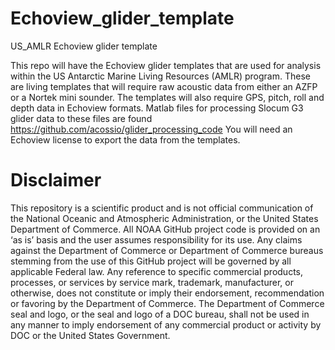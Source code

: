 # Echoview_glider_template
US_AMLR Echoview glider template

This repo will have the Echoview glider templates that are used for analysis within the US Antarctic Marine Living Resources (AMLR) program. 
These are living templates that will require raw acoustic data from either an AZFP or a Nortek mini sounder. 
The templates will also require GPS, pitch, roll and depth data in Echoview formats. Matlab files for processing Slocum G3 glider data to these files are found https://github.com/acossio/glider_processing_code
You will need an Echoview license to export the data from the templates.

# Disclaimer
This repository is a scientific product and is not official communication of the National Oceanic and Atmospheric Administration, or the United States Department of Commerce. All NOAA GitHub project code is provided on an ‘as is’ basis and the user assumes responsibility for its use. Any claims against the Department of Commerce or Department of Commerce bureaus stemming from the use of this GitHub project will be governed by all applicable Federal law. Any reference to specific commercial products, processes, or services by service mark, trademark, manufacturer, or otherwise, does not constitute or imply their endorsement, recommendation or favoring by the Department of Commerce. The Department of Commerce seal and logo, or the seal and logo of a DOC bureau, shall not be used in any manner to imply endorsement of any commercial product or activity by DOC or the United States Government.
